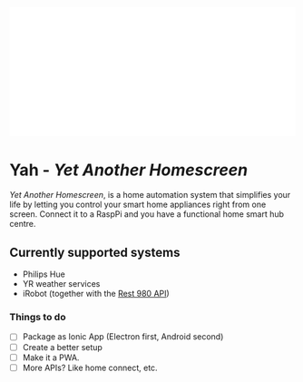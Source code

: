 ![Alt Text](yah.gif)
# Yah - _Yet Another Homescreen_
 _Yet Another Homescreen_, is a home automation system that simplifies your life by letting you control your smart home appliances right from one screen. Connect it to a RaspPi and you have a functional home smart hub centre.
 
## Currently supported systems
- Philips Hue
- YR weather services
- iRobot (together with the [Rest 980 API](https://github.com/koalazak/rest980))


### Things to do
- [ ] Package as Ionic App (Electron first, Android second)
- [ ] Create a better setup
- [ ] Make it a PWA.
- [ ] More APIs? Like home connect, etc.
